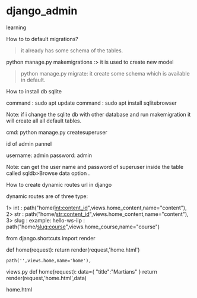 # django_admin
learning


How to to default migrations?

> it already has some schema of the tables.

python manage.py makemigrations  :> it is used to create new model

> python manage.py migrate:  it create some schema which is available in default.


How to install db sqlite

command : sudo apt update
command : sudo apt install sqlitebrowser

Note: if i change the sqlite db with other database and run makemigration it will create all all default tables.


<!-- create super user  -->
cmd: python manage.py createsuperuser

id of admin pannel

username: admin
password: admin


Note: can get the user name and password of superuser inside the table called sqldb>Browse data option .

<!-- what is URL(Route) and Views -->

<!-- function and class based views -->

<!-- how to create Views and Urls and how to connect  -->


How to create dynamic routes url in django

dynamic routes are of three type:

1> int   :     path("home/<int:content_id>",views.home_content,name="content"),
2> str  :  path("home/<str:content_id>",views.home_content,name="content"),
3> slug     : example: hello-ws-iip :     path("home/<slug:course>",views.home_course,name="course")


<!-- how to configure html file using templates -->
from django.shortcuts import render
<!-- views.py -->
def home(request):
    return render(request,'home.html')
<!-- urls.py -->
    path('',views.home,name='home'),


<!-- How to pass data from views.py to templates -->
views.py
def home(request):
    data={
        "title":"Martians"
    }
    return render(request,'home.html',data)

home.html
<!DOCTYPE html>
<html lang="en">
<head>
    <meta charset="UTF-8">
    <meta name="viewport" content="width=device-width, initial-scale=1.0">
    <title>{{ title }}</title>
    <style>
        .main{
        width:1000px;
        background-color: red;
        color: white;

    }
    </style>
    
</head>
<body>
    <div class="main"><h1>Welcome to AI Martians</h1> </div>
    
</body>
</html>



<!-- how to use for loop in django -->
html file

<!DOCTYPE html>
<html lang="en">
<head>
    <meta charset="UTF-8">
    <meta name="viewport" content="width=device-width, initial-scale=1.0">
    <title>{{ title }}</title>
    <style>
        .main{
        width:1000px;
        background-color: red;
        color: white;

    }
    </style>
    
</head>
<body>
    <div class="main"><h1>Welcome to AI Martians {{subject}}</h1> </div>
    {% for i in subject %}
    <div class="main">{{forloop.counter}} {{i}}</div>
    {% endfor %}

</body>
</html>

<!-- Django Template using if...elif...else -->

<!-- managing static files (e.g. images,JavaScript,CSS) STATICFILES_DIRS -->

